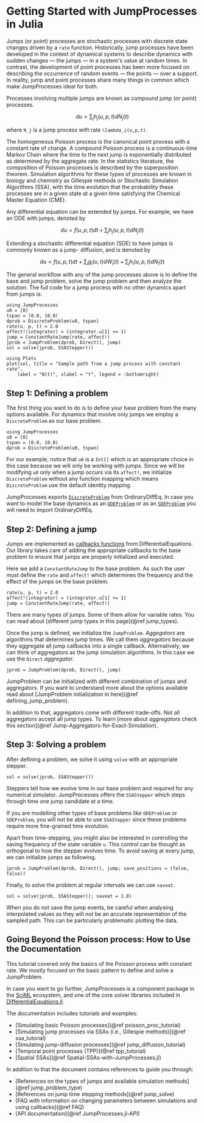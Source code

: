 # Getting Started with JumpProcesses in Julia

Jumps (or point) processes are stochastic processes with discrete state changes
driven by a `rate` function. Historically, jump processes have been developed in
the context of dynamical systems to describe dynamics with sudden changes —
the jumps — in a system's value at random times. In contrast, the development
of point processes has been more focused on describing the occurrence of random
events — the points — over a support. In reality, jump and point processes
share many things in common which make JumpProcesses ideal for both.

Processes involving multiple jumps are known as compound jump (or point)
processes.

```math
du = \sum_{j} h_j(u,p,t) dN_j(t)
```

where ``N_j`` is a jump process with rate ``\lambda_i(u,p,t)``.

The homogeneous Poisson process is the canonical point process with a constant
rate of change. A compound Poisson process is a continuous-time Markov Chain
where the time to the next jump is exponentially distributed as determined by
the aggregate rate. In the statistics literature, the composition of Poisson
processes is described by the superposition theorem. Simulation algorithms for
these types of processes are known in biology and chemistry as Gillespie methods
or Stochastic Simulation Algorithms (SSA), with the time evolution that the
probability these processes are in a given state at a given time satisfying the
Chemical Master Equation (CME).

Any differential equation can be extended by jumps. For example, we have an ODE
with jumps, denoted by

```math
du = f(u,p,t)dt + \sum_{j} h_j(u,p,t) dN_j(t)
```

Extending a stochastic differential equation (SDE) to have jumps is commonly known as a jump-
diffusion, and is denoted by

```math
du = f(u,p,t)dt + \sum_{i}g_i(u,t)dW_i(t) + \sum_{j}h_i(u,p,t)dN_i(t)
```

The general workflow with any of the jump processes above is to define the base
and jump problem, solve the jump problem and then analyze the solution. The full
code for a jump process with no other dynamics apart from jumps is:

```@example ex0
using JumpProcesses
u0 = [0]
tspan = (0.0, 10.0)
dprob = DiscreteProblem(u0, tspan)
rate(u, p, t) = 2.0
affect!(integrator) = (integrator.u[1] += 1)
jump = ConstantRateJump(rate, affect!)
jprob = JumpProblem(dprob, Direct(), jump)
sol = solve(jprob, SSAStepper())

using Plots
plot(sol, title = "Sample path from a jump process with constant rate",
    label = "N(t)", xlabel = "t", legend = :bottomright)
```

## Step 1: Defining a problem

The first thing you want to do is to define your base problem from the many
options available. For dynamics that involve only jumps we employ
a `DiscreteProblem` as our base problem.

```@example ex0
using JumpProcesses
u0 = [0]
tspan = (0.0, 10.0)
dprob = DiscreteProblem(u0, tspan)
```

For our example, notice that `u0` is a `Int[]` which is an appropriate choice in
this case because we will only be working with jumps. Since we will be modifying
`u0` only when a jump occurs via its `affect!`, we initialize `DiscreteProblem`
without any function mapping which means `DiscreteProblem` use the default
identity mapping.

JumpProcesses exports
[`DiscreteProblem`](https://docs.sciml.ai/DiffEqDocs/stable/types/discrete_types/)
from OrdinaryDiffEq. In case you want
to model the base dynamics as an
[`ODEProblem`](https://docs.sciml.ai/DiffEqDocs/stable/types/ode_types/) or as
an [`SDEProblem`](https://docs.sciml.ai/DiffEqDocs/stable/types/sde_types/)
you will need to import
OrdinaryDiffEq.

## Step 2: Defining a jump

Jumps are implemented as [callbacks
functions](https://docs.sciml.ai/DiffEqDocs/stable/features/callback_functions/)
from DifferentialEquations. Our library takes care of adding the appropriate
callbacks to the base problem to ensure that jumps are properly initialized and
executed.

Here we add a `ConstantRateJump` to the base problem. As such the user must
define the `rate` and `affect!` which determines the frequency and the effect of
the jumps on the base problem.

```@example ex0
rate(u, p, t) = 2.0
affect!(integrator) = (integrator.u[1] += 1)
jump = ConstantRateJump(rate, affect!)
```

There are many types of jumps. Some of them allow for variable rates. You can
read about [different jump types in this page](@ref jump_types).

Once the jump is defined, we initialize the `JumpProblem`. _Aggegators_ are
algorithms that determines jump times. We call them _aggregators_ because they
aggregate all jump callbacks into a single callback. Alternatively, we can think
of aggregators as the jump simulation algorithms. In this case we use the
`Direct` _aggregator_.

```@example ex0
jprob = JumpProblem(dprob, Direct(), jump)
```

JumpProblem can be initialized with different combination of jumps and
aggregators. If you want to understand more about the options available read
about [JumpProblem initialization in here](@ref defining_jump_problem).

In addition to that, aggregators come with different trade-offs. Not all
aggregators accept all jump types. To learn [more about _aggregators_ check this
section](@ref Jump-Aggregators-for-Exact-Simulation).

## Step 3: Solving a problem

After defining a problem, we solve it using `solve` with an appropriate stepper.

```@example ex0
sol = solve(jprob, SSAStepper())
```

Steppers tell how we evolve time in our base problem and required for any
numerical simulator. JumpProcesses offers the `SSAStepper` which steps through
time one jump candidate at a time.

If you are modelling other types of base problems like `ODEProblem` or
`SDEProblem`, you will not be able to use `SSAStepper` since these problems
require more fine-grained time evolution.

Apart from time-stepping, you might also be interested in controlling the saving
frequency of the state variable `u`. This control can be thought as orthogonal
to how the stepper evolves time. To avoid saving at every jump, we can
initialize jumps as following.

```@example ex0
jprob = JumpProblem(dprob, Direct(), jump; save_positions = (false, false))
```

Finally, to solve the problem at regular intervals we can use `saveat`.

```@example ex0
sol = solve(jprob, SSAStepper(); saveat = 1.0)
```

When you do not save the jump events, be careful when analysing interpolated
values as they will not be an accurate representation of the sampled path. This
can be particularly problematic plotting the data.

## Going Beyond the Poisson process: How to Use the Documentation

This tutorial covered only the basics of the Poisson process with constant rate.
We mostly focused on the basic pattern to define and solve a JumpProblem.

In case you want to go further, JumpProcesses is a component package in the
[SciML](https://sciml.ai/) ecosystem, and one of the core solver libraries
included in
[DifferentialEquations.jl](https://docs.sciml.ai/DiffEqDocs/stable/).

The documentation includes tutorials and examples:

  - [Simulating basic Poisson processes](@ref poisson_proc_tutorial)
  - [Simulating jump processes via SSAs (i.e., Gillespie methods)](@ref ssa_tutorial)
  - [Simulating jump-diffusion processes](@ref jump_diffusion_tutorial)
  - [Temporal point processes (TPP)](@ref tpp_tutorial)
  - [Spatial SSAs](@ref Spatial-SSAs-with-JumpProcesses.jl)

In addition to that the document contains references to guide you through:

  - [References on the types of jumps and available simulation methods](@ref jump_problem_type)
  - [References on jump time stepping methods](@ref jump_solve)
  - [FAQ with information on changing parameters between simulations and using callbacks](@ref FAQ)
  - [API documentation](@ref JumpProcesses.jl-API)
